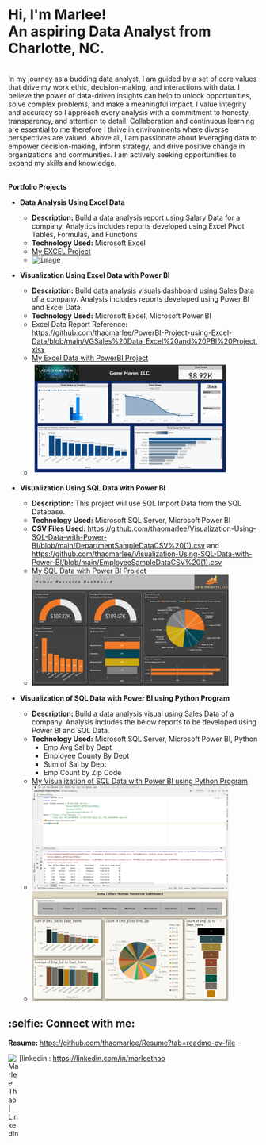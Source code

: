 <h1>Hi, I'm Marlee!                           
<br/>An aspiring Data Analyst from Charlotte, NC.
 <br/></h1>

 <br/></h1>In my journey as a budding data analyst, I am guided by a set of core values that drive my work ethic, 
decision-making, and interactions with data. 
I believe the power of data-driven insights can help to unlock opportunities, solve complex problems, and make a meaningful impact.
 I value integrity and accuracy so I approach every analysis with a commitment to honesty, transparency, and attention to detail. 
Collaboration and continuous learning are essential to me therefore I thrive in environments where diverse perspectives are valued. 
Above all, I am passionate about leveraging data to empower decision-making, inform strategy, 
and drive positive change in organizations and communities. I am actively seeking opportunities to expand my skills and knowledge.  <br/></h1>
 <br/></h1>
 
<b> Portfolio Projects </b><br/>

- <b>Data Analysis Using Excel Data</b>
  - <b>Description:</b> Build a data analysis report using Salary Data for a company. Analytics includes reports developed using Excel Pivot Tables, Formulas, and Functions
  - <b>Technology Used:</b> Microsoft Excel 
  - [My EXCEL Project](https://github.com/thaomarlee/Excel_Project_1/blob/main/Excel%20-%20Project1.xlsx)
  - <kbd><img width="397" alt="image" src="https://github.com/thaomarlee/Excel-Projects/blob/main/Excel%20Project%201.png"></kbd>


- <b>Visualization Using Excel Data with Power BI</b>
  - <b>Description:</b> Build data analysis visuals dashboard using Sales Data of a company. Analysis includes reports developed using Power BI and Excel Data.
  - <b>Technology Used:</b> Microsoft Excel, Microsoft Power BI
  - Excel Data Report Reference: https://github.com/thaomarlee/PowerBI-Project-using-Excel-Data/blob/main/VGSales%20Data_Excel%20and%20PBI%20Project.xlsx
  - [My Excel Data with PowerBI Project](https://github.com/thaomarlee/PowerBI-Project-using-Excel-Data/blob/main/PowerBI-%20Project1.pbix)
  - <kbd><img width="397" alt="image" src="https://github.com/thaomarlee/PowerBI-Project-using-Excel-Data/blob/main/PowerBI%20-%20Project%201.png"></kbd>


- <b>Visualization Using SQL Data with Power BI</b>
  - <b>Description:</b> This project will use SQL Import Data from the SQL Database. 
  - <b>Technology Used:</b> Microsoft SQL Server, Microsoft Power BI
  - <b>CSV Files Used:</b> https://github.com/thaomarlee/Visualization-Using-SQL-Data-with-Power-BI/blob/main/DepartmentSampleDataCSV%20(1).csv and https://github.com/thaomarlee/Visualization-Using-SQL-Data-with-Power-BI/blob/main/EmployeeSampleDataCSV%20(1).csv
  - [My SQL Data with Power BI Project](https://github.com/thaomarlee/Visualization-Using-SQL-Data-with-Power-BI/blob/main/PowerBI%20using%20Direct%20Import.pbix)
  - <kbd><img width="397" alt="image" src="https://github.com/thaomarlee/Visualization-Using-SQL-Data-with-Power-BI/blob/main/Power%20BI%20using%20Direct%20Import.png"></kbd>

- <b>Visualization of SQL Data with Power BI using Python Program</b>
    - <b>Description:</b> Build a data analysis visual using Sales Data of a company. Analysis includes the below reports to be developed using Power BI and SQL Data.
    - <b>Technology Used:</b> Microsoft SQL Server, Microsoft Power BI, Python
      - Emp Avg Sal by Dept
      - Employee County By Dept
      - Sum of Sal by Dept
      - Emp Count by Zip Code  
  - [My Visualization of SQL Data with Power BI using Python Program](https://github.com/thaomarlee/Python_Import-using-Power-BI-visual/blob/main/PythonSQL%20PBI.pbix)
  - <kbd><img width="397" alt="image" src="https://github.com/thaomarlee/Python_Import-using-Power-BI-visual/blob/main/Python%20Program.png"></kbd>
  - <kbd><img width="397" alt="image" src="https://github.com/thaomarlee/Python_Import-using-Power-BI-visual/blob/main/PowerBI%20using%20Python%20Import.png"></kbd>

<h2> :selfie: Connect with me:</h2>

<b>Resume: </b>
https://github.com/thaomarlee/Resume?tab=readme-ov-file

[<img align="left" alt="Marlee Thao | LinkedIn" width="22px" src="https://cdn.jsdelivr.net/npm/simple-icons@v3/icons/linkedin.svg" />linkedin : https://linkedin.com/in/marleethao
<!--


